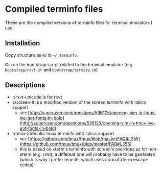 # Compiled terminfo files

These are the compiled versions of terminfo files for terminal emulators I use.

## Installation

Copy structure as-is to `~/.terminfo`.

Or run the bootstrap script related to the terminal emulator (e.g.
`bootstrap/rxvt.sh` and `bootstrap/termite.sh`)

## Descriptions

- r/rxvt-unicode is for rxvt
- s/screen-it is a modified version of the screen terminfo with italics support
    - see [http://superuser.com/questions/536125/opening-vim-in-tmux-ive-got-fonts-in-bold](http://superuser.com/questions/536125/opening-vim-in-tmux-ive-got-fonts-in-bold)
- t/tmux-256color tmux terminfo with italics support
    - see [https://github.com/tmux/tmux/blob/master/FAQ#L355](https://github.com/tmux/tmux/blob/master/FAQ#L355)
    - this is based on xterm's terminfo with screen's overrides so for
      non-xterm (e.g. rxvt), a different one will probably have to be generated
      (which is why I prefer termite, which uses normal xterm escape codes)
